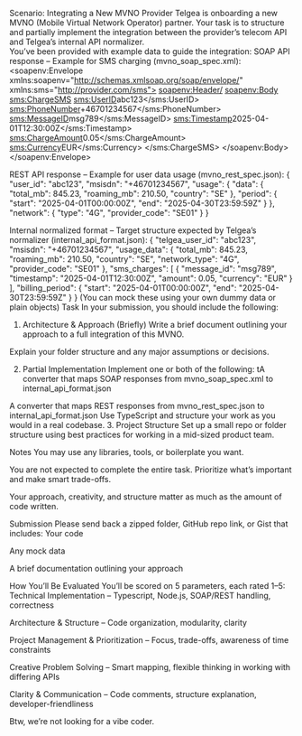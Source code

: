 Scenario: Integrating a New MVNO Provider
Telgea is onboarding a new MVNO (Mobile Virtual Network Operator) partner. Your task is to structure and partially implement the integration between the provider’s telecom API and Telgea’s internal API normalizer.	
You’ve been provided with example data to guide the integration:
SOAP API response – Example for SMS charging (mvno_soap_spec.xml):
<soapenv:Envelope xmlns:soapenv="http://schemas.xmlsoap.org/soap/envelope/" xmlns:sms="http://provider.com/sms">
   <soapenv:Header/>
   <soapenv:Body>
      <sms:ChargeSMS>
         <sms:UserID>abc123</sms:UserID>
         <sms:PhoneNumber>+46701234567</sms:PhoneNumber>
         <sms:MessageID>msg789</sms:MessageID>
         <sms:Timestamp>2025-04-01T12:30:00Z</sms:Timestamp>
         <sms:ChargeAmount>0.05</sms:ChargeAmount>
         <sms:Currency>EUR</sms:Currency>
      </sms:ChargeSMS>
   </soapenv:Body>
</soapenv:Envelope>


REST API response – Example for user data usage (mvno_rest_spec.json):
{
  "user_id": "abc123",
  "msisdn": "+46701234567",
  "usage": {
    "data": {
      "total_mb": 845.23,
      "roaming_mb": 210.50,
      "country": "SE"
    },
    "period": {
      "start": "2025-04-01T00:00:00Z",
      "end": "2025-04-30T23:59:59Z"
    }
  },
  "network": {
    "type": "4G",
    "provider_code": "SE01"
  }
}


Internal normalized format – Target structure expected by Telgea’s normalizer (internal_api_format.json):
{
  "telgea_user_id": "abc123",
  "msisdn": "+46701234567",
  "usage_data": {
    "total_mb": 845.23,
    "roaming_mb": 210.50,
    "country": "SE",
    "network_type": "4G",
    "provider_code": "SE01"
  },
  "sms_charges": [
    {
      "message_id": "msg789",
      "timestamp": "2025-04-01T12:30:00Z",
      "amount": 0.05,
      "currency": "EUR"
    }
  ],
  "billing_period": {
    "start": "2025-04-01T00:00:00Z",
    "end": "2025-04-30T23:59:59Z"
  }
}
(You can mock these using your own dummy data or plain objects)
 Task
In your submission, you should include the following:
1. Architecture & Approach (Briefly)
Write a brief document outlining your approach to a full integration of this MVNO.


Explain your folder structure and any major assumptions or decisions.


2. Partial Implementation
Implement one or both of the following:
tA converter that maps SOAP responses from mvno_soap_spec.xml to internal_api_format.json


A converter that maps REST responses from mvno_rest_spec.json to internal_api_format.json
Use TypeScript and structure your work as you would in a real codebase.
3. Project Structure
Set up a small repo or folder structure using best practices for working in a mid-sized product team.

Notes
You may use any libraries, tools, or boilerplate you want.


You are not expected to complete the entire task. Prioritize what’s important and make smart trade-offs.


Your approach, creativity, and structure matter as much as the amount of code written.



Submission
Please send back a zipped folder, GitHub repo link, or Gist that includes:
Your code


Any mock data


A brief documentation outlining your approach



 How You’ll Be Evaluated
You’ll be scored on 5 parameters, each rated 1–5:
Technical Implementation – Typescript, Node.js, SOAP/REST handling, correctness


Architecture & Structure – Code organization, modularity, clarity


Project Management & Prioritization – Focus, trade-offs, awareness of time constraints


Creative Problem Solving – Smart mapping, flexible thinking in working with differing APIs


Clarity & Communication – Code comments, structure explanation, developer-friendliness

Btw, we’re not looking for a vibe coder. 
